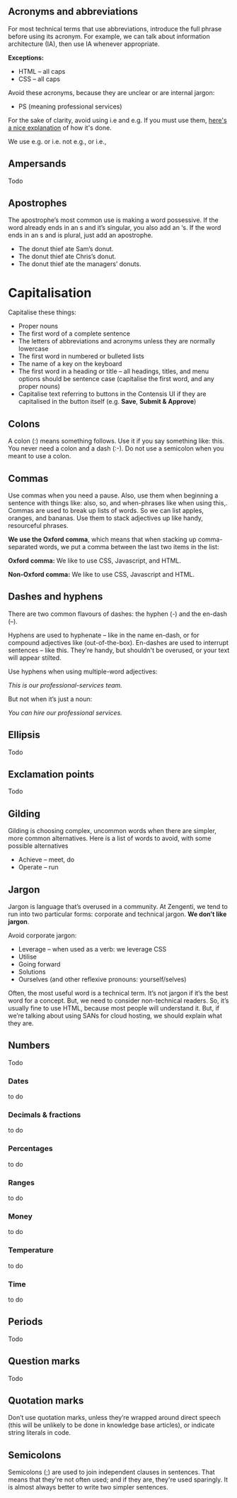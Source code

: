 
## Acronyms and abbreviations
For most technical terms that use abbreviations, introduce the full phrase before using its acronym. For example, we can talk about information architecture (IA), then use IA whenever appropriate.

**Exceptions:**
- HTML – all caps
- CSS – all caps

Avoid these acronyms, because they are unclear or are internal jargon:
- PS (meaning professional services)

For the sake of clarity, avoid using i.e and e.g. If you must use them, [here's a nice explanation](http://theoatmeal.com/comics/ie) of how it's done.

We use e.g. or i.e. not e.g., or i.e.,

## Ampersands
Todo

## Apostrophes
The apostrophe’s most common use is making a word possessive. If the word already ends in an s and it’s singular, you also add an ‘s. If the word ends in an s and is plural, just add an apostrophe.

- The donut thief ate Sam’s donut.
- The donut thief ate Chris’s donut.
- The donut thief ate the managers’ donuts.

# Capitalisation
Capitalise these things:

- Proper nouns
- The first word of a complete sentence
- The letters of abbreviations and acronyms unless they are normally lowercase
- The first word in numbered or bulleted lists
- The name of a key on the keyboard
- The first word in a heading or title – all headings, titles, and menu options should be sentence case (capitalise the first word, and any proper nouns)
- Capitalise text referring to buttons in the Contensis UI if they are capitalised in the button itself (e.g. **Save**, **Submit & Approve**)

## Colons
A colon (:) means something follows. Use it if you say something like: this. You never need a colon and a dash (:-). Do not use a semicolon when you meant to use a colon.

## Commas
Use commas when you need a pause. Also, use them when beginning a sentence with things like: also, so, and when-phrases like when using this,. Commas are used to break up lists of words. So we can list apples, oranges, and bananas. Use them to stack adjectives up like handy, resourceful phrases.

**We use the Oxford comma**, which means that when stacking up comma-separated words, we put a comma between the last two items in the list:

**Oxford comma:**
We like to use CSS, Javascript, and HTML.

**Non-Oxford comma:**
We like to use CSS, Javascript and HTML.

## Dashes and hyphens
There are two common flavours of dashes: the hyphen (-) and the en-dash (–).

Hyphens are used to hyphenate – like in the name en-dash, or for compound adjectives like (out-of-the-box). En-dashes are used to interrupt sentences – like this. They're handy, but shouldn't be overused, or your text will appear stilted.

Use hyphens when using multiple-word adjectives:

*This is our professional-services team.*

But not when it’s just a noun:

*You can hire our professional services.*


## Ellipsis
Todo

## Exclamation points
Todo

## Gilding
Gilding is choosing complex, uncommon words when there are simpler, more common alternatives. Here is a list of words to avoid, with some possible alternatives

- Achieve – meet, do
- Operate – run

## Jargon
Jargon is language that’s overused in a community. At Zengenti, we tend to run into two particular forms: corporate and technical jargon. **We don’t like jargon**.

Avoid corporate jargon:

- Leverage – when used as a verb: we leverage CSS
- Utilise
- Going forward
- Solutions
- Ourselves (and other reflexive pronouns: yourself/selves)

Often, the most useful word is a technical term. It’s not jargon if it’s the best word for a concept. But, we need to consider non-technical readers. So, it’s usually fine to use HTML, because most people will understand it. But, if we’re talking about using SANs for cloud hosting, we should explain what they are.

## Numbers
Todo

### Dates
to do
### Decimals & fractions
to do
### Percentages
to do
### Ranges
to do
### Money
to do
### Temperature
to do
### Time
to do

## Periods
Todo

## Question marks
Todo

## Quotation marks
Don’t use quotation marks, unless they’re wrapped around direct speech (this will be unlikely to be done in knowledge base articles), or indicate string literals in code.


## Semicolons
Semicolons (;) are used to join independent clauses in sentences. That means that they're not often used; and if they are, they're used sparingly. It is almost always better to write two simpler sentences.
